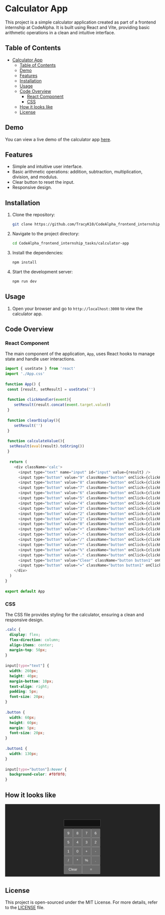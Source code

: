 # Calculator App

This project is a simple calculator application created as part of a frontend internship at CodeAlpha. It is built using React and Vite, providing basic arithmetic operations in a clean and intuitive interface.

## Table of Contents

- [Calculator App](#calculator-app)
  - [Table of Contents](#table-of-contents)
  - [Demo](#demo)
  - [Features](#features)
  - [Installation](#installation)
  - [Usage](#usage)
  - [Code Overview](#code-overview)
    - [React Component](#react-component)
    - [CSS](#css)
  - [How it looks like](#how-it-looks-like)
  - [License](#license)

## Demo

You can view a live demo of the calculator app [here](https://calculator-3892g7lcc-tracyk10s-projects.vercel.app/).

## Features

- Simple and intuitive user interface.
- Basic arithmetic operations: addition, subtraction, multiplication, division, and modulus.
- Clear button to reset the input.
- Responsive design.

## Installation

1. Clone the repository:
    ```bash
    git clone https://github.com/TracyK10/CodeAlpha_frontend_internship_tasks.git
    ```
2. Navigate to the project directory:
    ```bash
    cd CodeAlpha_frontend_internship_tasks/calculator-app
    ```
3. Install the dependencies:
    ```bash
    npm install
    ```
4. Start the development server:
    ```bash
    npm run dev
    ```

## Usage

1. Open your browser and go to `http://localhost:3000` to view the calculator app.

## Code Overview

### React Component

The main component of the application, `App`, uses React hooks to manage state and handle user interactions.

```javascript
import { useState } from 'react'
import './App.css'

function App() {
 const [result, setResult] = useState('')

 function clickHandler(event){
    setResult(result.concat(event.target.value))
 }

 function clearDisplay(){
    setResult('')
 }

 function calculateValue(){
  setResult(eval(result).toString())
 }

  return (
    <div className='calc'>
      <input type="text" name="input" id="input" value={result} />
      <input type="button" value="9" className="button" onClick={clickHandler}/>
      <input type="button" value="8" className="button" onClick={clickHandler}/>
      <input type="button" value="7" className="button" onClick={clickHandler}/>
      <input type="button" value="6" className="button" onClick={clickHandler}/>
      <input type="button" value="5" className="button" onClick={clickHandler}/>
      <input type="button" value="4" className="button" onClick={clickHandler}/>
      <input type="button" value="3" className="button" onClick={clickHandler}/>
      <input type="button" value="2" className="button" onClick={clickHandler}/>
      <input type="button" value="1" className="button" onClick={clickHandler}/>
      <input type="button" value="0" className="button" onClick={clickHandler}/>
      <input type="button" value="+" className="button" onClick={clickHandler}/>
      <input type="button" value="-" className="button" onClick={clickHandler}/>
      <input type="button" value="/" className="button" onClick={clickHandler}/>
      <input type="button" value="*" className="button" onClick={clickHandler}/>
      <input type="button" value="%" className="button" onClick={clickHandler}/>
      <input type="button" value="." className="button" onClick={clickHandler}/>
      <input type="button" value="Clear" className="button button1" onClick={clearDisplay}/>
      <input type="button" value="=" className="button button1" onClick={calculateValue}/>
    </div>
  )
}

export default App
```

### CSS

The CSS file provides styling for the calculator, ensuring a clean and responsive design.

```css
.calc {
  display: flex;
  flex-direction: column;
  align-items: center;
  margin-top: 50px;
}

input[type="text"] {
  width: 260px;
  height: 40px;
  margin-bottom: 10px;
  text-align: right;
  padding: 5px;
  font-size: 20px;
}

.button {
  width: 60px;
  height: 60px;
  margin: 5px;
  font-size: 20px;
}

.button1 {
  width: 130px;
}

input[type="button"]:hover {
  background-color: #f0f0f0;
}
```

## How it looks like
![calculator](src/images/image.png)

## License

This project is open-sourced under the MIT License. For more details, refer to the [LICENSE](LICENSE) file.

